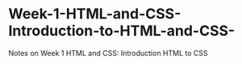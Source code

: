 # Week-1-HTML-and-CSS-Introduction-to-HTML-and-CSS-
Notes on Week 1 HTML and CSS: Introduction HTML to CSS
